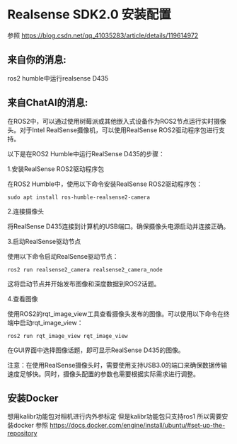 # Realsense SDK2.0 安装配置
参照 https://blog.csdn.net/qq_41035283/article/details/119614972

## 来自你的消息:
ros2 humble中运行realsense D435

## 来自ChatAI的消息:
在ROS2中，可以通过使用树莓派或其他嵌入式设备作为ROS2节点运行实时摄像头。对于Intel RealSense摄像机，可以使用RealSense ROS2驱动程序包进行支持。

以下是在ROS2 Humble中运行RealSense D435的步骤：

1.安装RealSense ROS2驱动程序包

在ROS2 Humble中，使用以下命令安装RealSense ROS2驱动程序包：

```
sudo apt install ros-humble-realsense2-camera
```

2.连接摄像头

将RealSense D435连接到计算机的USB端口。确保摄像头电源启动并连接正确。

3.启动RealSense驱动节点

使用以下命令启动RealSense驱动节点：

```
ros2 run realsense2_camera realsense2_camera_node
```

这将启动节点并开始发布图像和深度数据到ROS2话题。

4.查看图像

使用ROS2的rqt_image_view工具查看摄像头发布的图像。可以使用以下命令在终端中启动rqt_image_view：

```
ros2 run rqt_image_view rqt_image_view
```

在GUI界面中选择图像话题，即可显示RealSense D435的图像。

注意：在使用RealSense摄像头时，需要使用支持USB3.0的端口来确保数据传输速度足够快。同时，摄像头配置的参数也需要根据实际需求进行调整。


## 安装Docker
想用kalibr功能包对相机进行内外参标定  但是kalibr功能包只支持ros1  所以需要安装docker
参照 https://docs.docker.com/engine/install/ubuntu/#set-up-the-repository